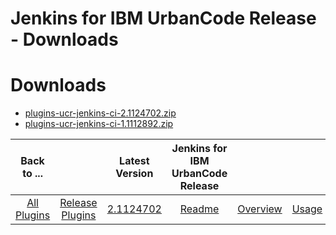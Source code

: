 
Jenkins for IBM UrbanCode Release - Downloads
=============================================

# Downloads

- [plugins-ucr-jenkins-ci-2.1124702.zip](https://raw.githubusercontent.com/UrbanCode/IBM-UCR-PLUGINS/main/files/ucr-jenkins-ci/plugins-ucr-jenkins-ci-2.1124702.zip)
- [plugins-ucr-jenkins-ci-1.1112892.zip](https://raw.githubusercontent.com/UrbanCode/IBM-UCR-PLUGINS/main/files/ucr-jenkins-ci/plugins-ucr-jenkins-ci-1.1112892.zip)

|Back to ...||Latest Version|Jenkins for IBM UrbanCode Release ||||
| :---: | :---: | :---: | :---: | :---: | :---: | :---: |
|[All Plugins](../../index.md)|[Release Plugins](../README.md)|[2.1124702](https://raw.githubusercontent.com/UrbanCode/IBM-UCR-PLUGINS/main/files/ucr-jenkins-ci/plugins-ucr-jenkins-ci-2.1124702.zip)|[Readme](README.md)|[Overview](overview.md)|[Usage](usage.md)|[Steps](steps.md)|
